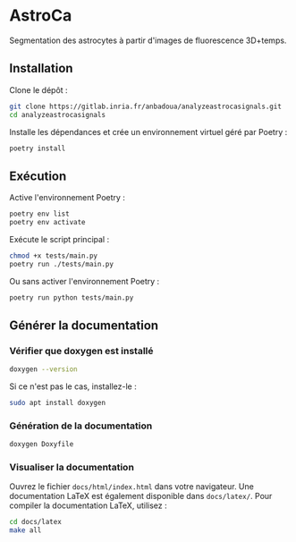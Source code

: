 # AstroCa

Segmentation des astrocytes à partir d'images de fluorescence 3D+temps.

## Installation

Clone le dépôt :

```bash
git clone https://gitlab.inria.fr/anbadoua/analyzeastrocasignals.git
cd analyzeastrocasignals
```

Installe les dépendances et crée un environnement virtuel géré par Poetry :

```bash
poetry install
```

## Exécution

Active l'environnement Poetry :

```bash
poetry env list
poetry env activate
```

Exécute le script principal :

```bash
chmod +x tests/main.py
poetry run ./tests/main.py
```

Ou sans activer l'environnement Poetry :

```bash
poetry run python tests/main.py
```

## Générer la documentation

### Vérifier que doxygen est installé

```bash
doxygen --version
```
Si ce n'est pas le cas, installez-le :

```bash
sudo apt install doxygen
```

### Génération de la documentation

```bash
doxygen Doxyfile
```

### Visualiser la documentation
Ouvrez le fichier `docs/html/index.html` dans votre navigateur.
Une documentation LaTeX est également disponible dans `docs/latex/`.
Pour compiler la documentation LaTeX, utilisez :

```bash
cd docs/latex
make all
```


